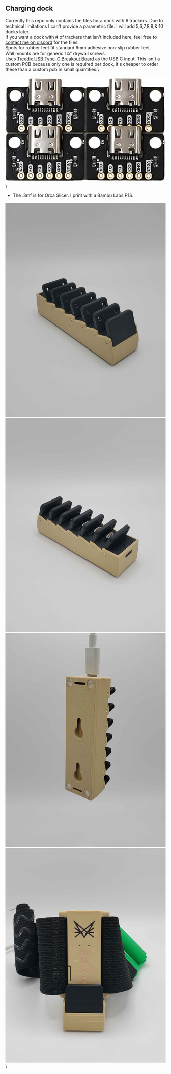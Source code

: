 ## Charging dock
Currently this repo only contains the files for a dock with 6 trackers. Due to technical limitations I can't provide a parametric file. I will add 5,6,7,8,9,& 10 docks later.\
If you want a dock with # of trackers that isn't included here, feel free to [contact me on discord](https://discord.gg/vpxSHmUSXH) for the files.\
Spots for rubber feet fit standard 6mm adhesive non-slip rubber feet.\
Wall mounts are for generic 1¼" drywall screws.\
Uses [Treedix USB Type-C Breakout Board](https://www.amazon.ca/gp/product/B096M2HQLK) as the USB C input. This isn't a custom PCB because only one is required per dock, it's cheaper to order these than a custom pcb in small quantities.\

![Treedix USB Type-C Breakout Board](Photos/treedix.png)\
* The .3mf is for Orca Slicer. I print with a Bambu Labs P1S.

![Front](Photos/Raw/frontiso.jpg "Photos") ![Back](Photos/Raw/backiso.jpg)\
![Bottom](Photos/Raw/hangback.jpg) ![Charging](Photos/Raw/fronttracker.jpg)\